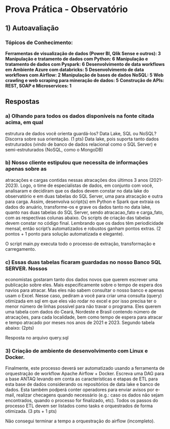 # Prova Prática - Observatório

## 1) Autoavaliação
### Tópicos de Conhecimento: 
**Ferramentas de visualização de dados (Power BI, Qlik Sense e outros): 3** 
**Manipulação e tratamento de dados com Python: 6** 
**Manipulação e tratamento de dados com Pyspark: 6**
**Desenvolvimento de data workflows em Ambiente Azure com databricks: 5**
**Desenvolvimento de data workflows com Airflow: 2**
**Manipulação de bases de dados NoSQL: 5**
**Web crawling e web scraping para mineração de dados: 5**
**Construção de APIs: REST, SOAP e Microservices: 1**

## Respostas
### a) Olhando para todos os dados disponíveis na fonte citada acima, em qual 
estrutura de dados você orienta guardá-los? Data Lake, SQL ou NoSQL? 
Discorra sobre sua orientação. (1 pts) 
Data lake, pois suporta tanto dados estruturados (vindo de banco de dados relacional como o SQL Server) e semi-estruturados (NoSQL, como o MongoDB)

### b) Nosso cliente estipulou que necessita de informações apenas sobre as 
atracações e cargas contidas nessas atracações dos últimos 3 anos (2021- 
2023). Logo, o time de especialistas de dados, em conjunto com você, 
analisaram e decidiram que os dados devem constar no data lake do 
observatório e em duas tabelas do SQL Server, uma para atracação e outra 
para carga. 
Assim, desenvolva script(s) em Python e Spark que extraia os dados do 
anuário, transforme-os e grave os dados tanto no data lake, quanto nas duas 
tabelas do SQL Server, sendo atracacao_fato e carga_fato, com as respectivas 
colunas abaixo. Os scripts de criação das tabelas devem constar no código 
final. 
Lembrando que os dados têm periodicidade mensal, então script’s 
automatizados e robustos ganham pontos extras. (2 pontos + 1 ponto para 
solução automatizada e elegante).

O script main.py executa todo o processo de extração, transformação e carregamento.


### c) Essas duas tabelas ficaram guardadas no nosso Banco SQL SERVER. Nossos 
economistas gostaram tanto dos dados novos que querem escrever uma 
publicação sobre eles. Mais especificamente sobre o tempo de espera dos 
navios para atracar. Mas eles não sabem consultar o nosso banco e apenas 
usam o Excel. Nesse caso, pediram a você para criar uma consulta (query) 
otimizada em sql em que eles vão rodar no excel e por isso precisa ter o menor 
número    de     linhas     possível     para     não     travar     o     programa. Eles 
querem uma tabela com dados do Ceará, Nordeste e Brasil contendo número 
de atracações, para cada localidade, bem como tempo de espera para atracar 
e tempo atracado por meses nos anos de 2021 e 2023. Segundo tabela abaixo: 
(2pts) 

Resposta no arquivo query.sql

### 3) Criação de ambiente de desenvolvimento com Linux e Docker. 
 
Finalmente, este processo deverá ser automatizado usando a ferramenta de orquestração de 
workflow Apache Airflow + Docker. Escreva uma DAG para a base ANTAQ levando em conta 
as características e etapas de ETL para esta base de dados considerando os repositórios de 
data lake e banco de dados. Esta também podperá conter operadores para enviar avisos por 
e-mail, realizar checagens quando necessário (e.g.: caso os dados não sejam encontrados, 
quando o processo for finalizado, etc). Todos os passos do processo ETL devem ser listados 
como tasks e orquestrados de forma otimizada. (3 pts + 1 pts) 

Não consegui terminar a tempo a orquestração do airflow (incompleto).
